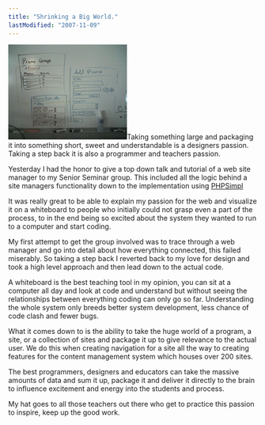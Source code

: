```yaml
---
title: "Shrinking a Big World."
lastModified: "2007-11-09"
---
```


[![Working on a promotions add-on](/images/1420671042_c13322ecb0_m.jpg)](http://www.flickr.com/photos/dorkstyle/1420671042/ "Photo Sharing")Taking something large and packaging it into something short, sweet and understandable is a designers passion. Taking a step back it is also a programmer and teachers passion.

Yesterday I had the honor to give a top down talk and tutorial of a web site manager to my Senior Seminar group. This included all the logic behind a site managers functionality down to the implementation using [PHPSimpl](http://code.google.com/p/phpsimpl/)

It was really great to be able to explain my passion for the web and visualize it on a whiteboard to people who initially could not grasp even a part of the process, to in the end being so excited about the system they wanted to run to a computer and start coding.

My first attempt to get the group involved was to trace through a web manager and go into detail about how everything connected, this failed miserably. So taking a step back I reverted back to my love for design and took a high level approach and then lead down to the actual code.

A whiteboard is the best teaching tool in my opinion, you can sit at a computer all day and look at code and understand but without seeing the relationships between everything coding can only go so far. Understanding the whole system only breeds better system development, less chance of code clash and fewer bugs.

What it comes down to is the ability to take the huge world of a program, a site, or a collection of sites and package it up to give relevance to the actual user. We do this when creating navigation for a site all the way to creating features for the content management system which houses over 200 sites.

The best programmers, designers and educators can take the massive amounts of data and sum it up, package it and deliver it directly to the brain to influence excitement and energy into the students and process.

My hat goes to all those teachers out there who get to practice this passion to inspire, keep up the good work.
